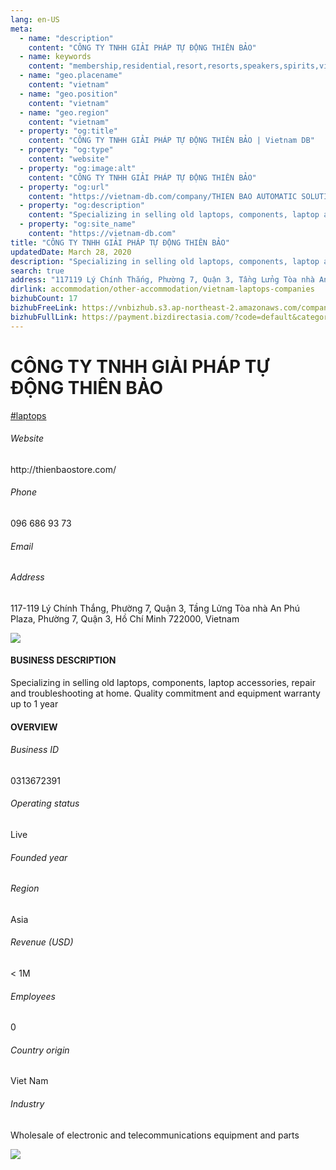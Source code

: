```yaml
---
lang: en-US
meta:
  - name: "description"
    content: "CÔNG TY TNHH GIẢI PHÁP TỰ ĐỘNG THIÊN BẢO"
  - name: keywords
    content: "membership,residential,resort,resorts,speakers,spirits,virtual,wireless,wireless,wireless,wireless,wireless,wireless,wireless,wireless,wireless,wireless,vietnam-laptops-companies"
  - name: "geo.placename"
    content: "vietnam"
  - name: "geo.position"
    content: "vietnam"
  - name: "geo.region"
    content: "vietnam"
  - property: "og:title"
    content: "CÔNG TY TNHH GIẢI PHÁP TỰ ĐỘNG THIÊN BẢO | Vietnam DB"
  - property: "og:type"
    content: "website"
  - property: "og:image:alt"
    content: "CÔNG TY TNHH GIẢI PHÁP TỰ ĐỘNG THIÊN BẢO"
  - property: "og:url"
    content: "https://vietnam-db.com/company/THIEN BAO AUTOMATIC SOLUTION COMPANY LIMITED-2979689"
  - property: "og:description"
    content: "Specializing in selling old laptops, components, laptop accessories, repair and troubleshooting at home. Quality commitment and equipment warranty up to 1 year"
  - property: "og:site_name"
    content: "https://vietnam-db.com"
title: "CÔNG TY TNHH GIẢI PHÁP TỰ ĐỘNG THIÊN BẢO"
updatedDate: March 28, 2020
description: "Specializing in selling old laptops, components, laptop accessories, repair and troubleshooting at home. Quality commitment and equipment warranty up to 1 year"
search: true
address: "117119 Lý Chính Thắng, Phường 7, Quận 3, Tầng Lửng Tòa nhà An Phú Plaza, Phường 7, Quận 3, Hồ Chí Minh 722000, Vietnam"
dirlink: accommodation/other-accommodation/vietnam-laptops-companies
bizhubCount: 17
bizhubFreeLink: https://vnbizhub.s3.ap-northeast-2.amazonaws.com/companies/vietnam-laptops-companies_preview.xlsx
bizhubFullLink: https://payment.bizdirectasia.com/?code=default&category=bizhub&item=vietnam-laptops-companies&redirect=https://vietnam-db.com
---
```



<div class="bd-item">
    <div class="item-content">
        <div class="detail-title-wrap">
            <h1 class="detail-title">
                CÔNG TY TNHH GIẢI PHÁP TỰ ĐỘNG THIÊN BẢO
            </h1>
        </div>
		<div class="detail-tagslist"><a href="/accommodation/other-accommodation/tags/laptops" class="detail-tagitem">#laptops</a></div>
        <h6 class="bd-label">Website</h6>
        <p>http://thienbaostore.com/</p>
		<h6 class="bd-label">Phone</h6>
        <p>096 686 93 73</p>
        <h6 class="bd-label">Email</h6>
        <p><a class="textColorPrimary" href="#"></a></p>
        <h6 class="bd-label">Address</h6>
        <p>117-119 Lý Chính Thắng, Phường 7, Quận 3, Tầng Lửng Tòa nhà An Phú Plaza, Phường 7, Quận 3, Hồ Chí Minh 722000, Vietnam</p>
    </div>
</div>

<div class="banner-wrap text-center"><a href="" class="banner-link"><img src="/assets/vndb.com/BannerAds2.jpg" class="banner-img"></a></div>

<div class="bd-item">
    <div class="item-content">
        <h4 class="textColorPrimary item-title">BUSINESS DESCRIPTION</h4>
        <p>Specializing in selling old laptops, components, laptop accessories, repair and troubleshooting at home. Quality commitment and equipment warranty up to 1 year</p>
    </div>
</div>

<div class="bd-item">
    <div class="item-content">
        <h4 class="textColorPrimary item-title">OVERVIEW</h4>
        <div class="item-info">
            <h6 class="bd-label">Business ID</h6>
            <p>0313672391</p>
        </div>
        <div class="item-info">
            <h6 class="bd-label">Operating status</h6>
            <p>Live<small class="bd-status_dot live"></small></p>
        </div>
        <div class="item-info">
            <h6 class="bd-label">Founded year</h6>
            <p></p>
        </div>
        <div class="item-info">
            <h6 class="bd-label">Region</h6>
            <p>Asia</p>
        </div>
        <div class="item-info">
            <h6 class="bd-label">Revenue (USD)</h6>
            <p>&lt; 1M</p>
        </div>
        <div class="item-info">
            <h6 class="bd-label">Employees</h6>
            <p>0</p>
        </div>
        <div class="item-info">
            <h6 class="bd-label">Country origin</h6>
            <p>Viet Nam</p>
        </div>
        <div class="item-info">
            <h6 class="bd-label">Industry</h6>
            <p>Wholesale of electronic and telecommunications equipment and parts</p>
        </div>
    </div>
</div>

<div class="banner-wrap text-center"><a href="" class="banner-link"><img src="/assets/vndb.com/BannerAd_04_728x90.jpg" class="banner-img"></a></div>

<CustomPopup popupTitle="ENTER EMAIL TO DOWNLOAD" popupSubTitle="The companies data will be sent to your inbox. Please enter your email." :free="this.$frontmatter.bizhubFreeLink" :paid="this.$frontmatter.bizhubFullLink" :count="this.$frontmatter.bizhubCount"/>

